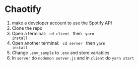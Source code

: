 # Chaotify

1. make a developer account to use the Spotify API
2. Clone the repo
3. Open a terminal: <code> cd client </code> then <code> yarn install</code>
4. Open another terminal: <code> cd server </code> then <code>yarn install</code>
5. Change <code>.env_sample</code> to <code>.env</code> and store variables
5. In <code>server</code> do <code>nodemon server.js</code> and in <code>client</code> do <code>yarn start</code>
